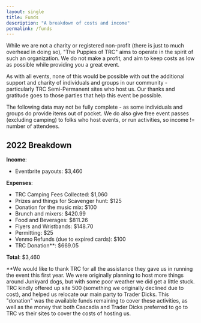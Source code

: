```yaml
---
layout: single
title: Funds
description: "A breakdown of costs and income"
permalink: /funds
---
```

While we are not a charity or registered non-profit (there is just to much overhead in doing so), "The Puppies of TRC" aims to operate in the spirit of such an organization. We do not make a profit, and aim to keep costs as low as possible while providing you a great event. 

As with all events, none of this would be possible with out the additional support and charity of individuals and groups in our community - particularly TRC Semi-Permanent sites who host us. Our thanks and gratitude goes to those parties that help this event be possible.

The following data may not be fully complete - as some individuals and groups do provide items out of pocket. We do also give free event passes (excluding camping) to folks who host events, or run activities, so income != number of attendees.

## 2022 Breakdown

**Income**:
- Eventbrite payouts: $3,460

**Expenses**:
- TRC Camping Fees Collected: $1,060
- Prizes and things for Scavenger hunt: $125
- Donation for the music mix: $100
- Brunch and mixers: $420.99
- Food and Beverages: $811.26
- Flyers and Wristbands: $148.70
- Permitting: $25
- Venmo Refunds (due to expired cards): $100
- TRC Donation**: $669.05

**Total**: $3,460

**We would like to thank TRC for all the assistance they gave us in running the event this first year. We were originally planning to host more things around Junkyard dogs, but with some poor weather we did get a little stuck. TRC kindly offered up site 500 (something we originally declined due to cost), and helped us relocate our main party to Trader Dicks. This "donation" was the available funds remaining to cover these activities, as well as the money that both Cascadia and Trader Dicks preferred to go to TRC vs their sites to cover the costs of hosting us.


